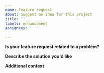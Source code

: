 ```yaml
---
name: Feature request
about: Suggest an idea for this project
title: ''
labels: enhancement
assignees: ''

---
```


**Is your feature request related to a problem?**

**Describe the solution you'd like**

**Additional context**
